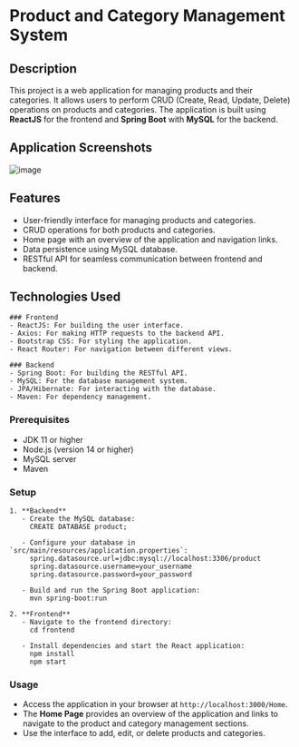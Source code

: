 # Product and Category Management System

## Description

This project is a web application for managing products and their categories. 
It allows users to perform CRUD (Create, Read, Update, Delete) operations on products and categories. 
The application is built using **ReactJS** for the frontend and **Spring Boot** with **MySQL** for the backend.

## Application Screenshots
![image](https://github.com/user-attachments/assets/f1c481ad-0aa3-448c-848c-e72a8ff5dcb9)


## Features

- User-friendly interface for managing products and categories.
- CRUD operations for both products and categories.
- Home page with an overview of the application and navigation links.
- Data persistence using MySQL database.
- RESTful API for seamless communication between frontend and backend.

## Technologies Used
    
    ### Frontend
    - ReactJS: For building the user interface.
    - Axios: For making HTTP requests to the backend API.
    - Bootstrap CSS: For styling the application.
    - React Router: For navigation between different views.
    
    ### Backend
    - Spring Boot: For building the RESTful API.
    - MySQL: For the database management system.
    - JPA/Hibernate: For interacting with the database.
    - Maven: For dependency management.
    
   

### Prerequisites

  - JDK 11 or higher
  - Node.js (version 14 or higher)
  - MySQL server
  - Maven

### Setup


    1. **Backend**
       - Create the MySQL database:
         CREATE DATABASE product;
         
       - Configure your database in `src/main/resources/application.properties`:
         spring.datasource.url=jdbc:mysql://localhost:3306/product
         spring.datasource.username=your_username
         spring.datasource.password=your_password
         
       - Build and run the Spring Boot application:
         mvn spring-boot:run
    
    2. **Frontend**
       - Navigate to the frontend directory:
         cd frontend
         
       - Install dependencies and start the React application:
         npm install
         npm start
         

### Usage

  - Access the application in your browser at `http://localhost:3000/Home`.
  - The **Home Page** provides an overview of the application and links to navigate to the product and category management sections.
  - Use the interface to add, edit, or delete products and categories.
